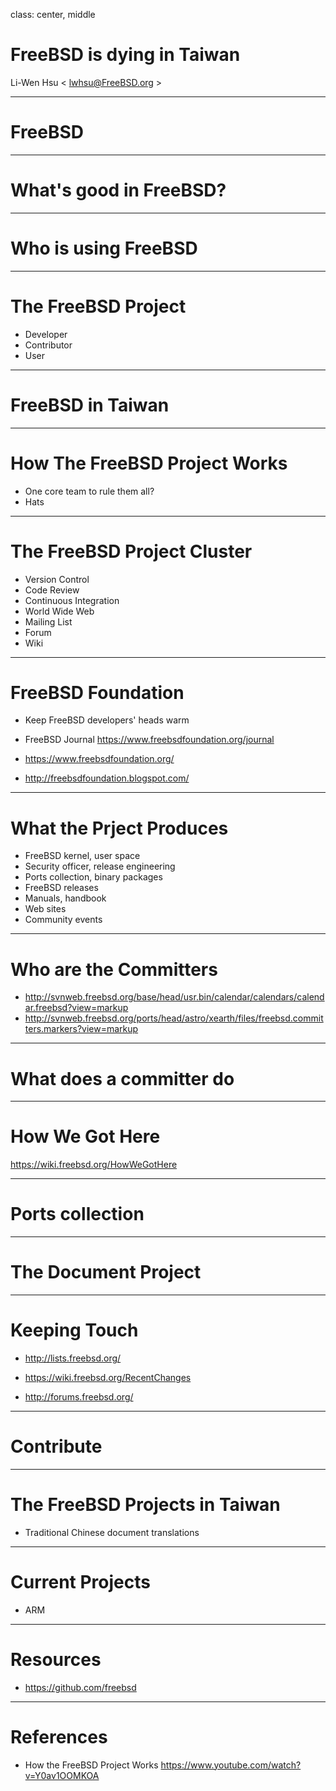 class: center, middle

# FreeBSD is dying in Taiwan

Li-Wen Hsu &lt; lwhsu@FreeBSD.org &gt;

---

# FreeBSD

---

# What's good in FreeBSD?

---

# Who is using FreeBSD

---

# The FreeBSD Project

* Developer
* Contributor
* User

---

# FreeBSD in Taiwan

---

# How The FreeBSD Project Works

* One core team to rule them all?
* Hats

---

# The FreeBSD Project Cluster

* Version Control
* Code Review
* Continuous Integration
* World Wide Web
* Mailing List
* Forum
* Wiki

---

# FreeBSD Foundation

* Keep FreeBSD developers' heads warm
* FreeBSD Journal https://www.freebsdfoundation.org/journal

* https://www.freebsdfoundation.org/
* http://freebsdfoundation.blogspot.com/

---

# What the Prject Produces

* FreeBSD kernel, user space
* Security officer, release engineering
* Ports collection, binary packages
* FreeBSD releases
* Manuals, handbook
* Web sites
* Community events

---

# Who are the Committers

* http://svnweb.freebsd.org/base/head/usr.bin/calendar/calendars/calendar.freebsd?view=markup
* http://svnweb.freebsd.org/ports/head/astro/xearth/files/freebsd.committers.markers?view=markup

---

# What does a committer do

---

# How We Got Here

https://wiki.freebsd.org/HowWeGotHere

---

# Ports collection

---

# The Document Project

---

# Keeping Touch

* http://lists.freebsd.org/
* https://wiki.freebsd.org/RecentChanges

* http://forums.freebsd.org/

---

# Contribute

---

# The FreeBSD Projects in Taiwan

* Traditional Chinese document translations

---

# Current Projects

* ARM

---

# Resources

* https://github.com/freebsd

---

# References

* How the FreeBSD Project Works https://www.youtube.com/watch?v=Y0av1OOMKOA
